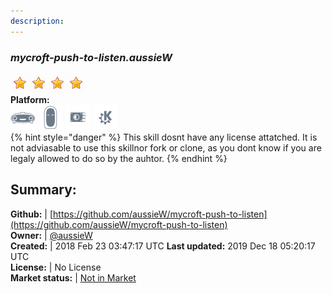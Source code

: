 ```yaml
---
description: 
---
```


### _mycroft-push-to-listen.aussieW_  
  
![](../.gitbook/assets/star.png)![](../.gitbook/assets/star.png)![](../.gitbook/assets/star.png)![](../.gitbook/assets/star.png)  
**Platform:**  
 ![Mark I](../.gitbook/assets/mark-1-icon.png)  ![Mark II](../.gitbook/assets/mark-2-icon.png)  ![Picroft](../.gitbook/assets/picroft-icon.png)  ![plasmoid](../.gitbook/assets/kde.png)   
{% hint style="danger" %}
This skill dosnt have any license attatched. It is not adviasable to use this skillnor fork or clone, as you dont know if you are legaly allowed to do so by the auhtor.
{% endhint %}
  
## Summary:  
**Github:** | [https://github.com/aussieW/mycroft-push-to-listen](https://github.com/aussieW/mycroft-push-to-listen)  
**Owner:** | [@aussieW](https://github.com/aussieW)  
**Created:** | 2018 Feb 23 03:47:17 UTC  **Last updated:** 2019 Dec 18 05:20:17 UTC  
**License:** | No License  
**Market status:** | [Not in Market](https://market.mycroft.ai/skill/)  
